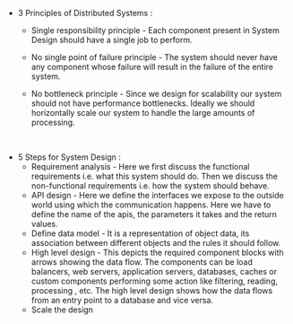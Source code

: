 - 3 Principles of Distributed Systems :
  - Single responsibility principle - Each component present in System Design should have a single job to perform.
  - No single point of failure principle - The system should never have any component whose failure will result in the failure of the entire system.

  - No bottleneck principle - Since we design for scalability our system should not have performance bottlenecks. Ideally we should horizontally scale our system to handle the large amounts of processing.
<br />

- 5 Steps for System Design :
  - Requirement analysis - Here we first discuss the functional requirements i.e. what this system should do. Then we discuss the non-functional requirements i.e. how the system should behave.
  - API design - Here we define the interfaces we expose to the outside world using which the communication happens. Here we have to define the name of the apis, the parameters it takes and the return values.
  - Define data model - It is a representation of object data, its association between different objects and the rules it should follow.
  - High level design - This depicts the required component blocks with arrows showing the data flow. The components can be load balancers, web servers, application servers, databases, caches or custom components performing some action like filtering, reading, processing , etc. The high level design shows how the data flows from an entry point to a database and vice versa.
  - Scale the design
